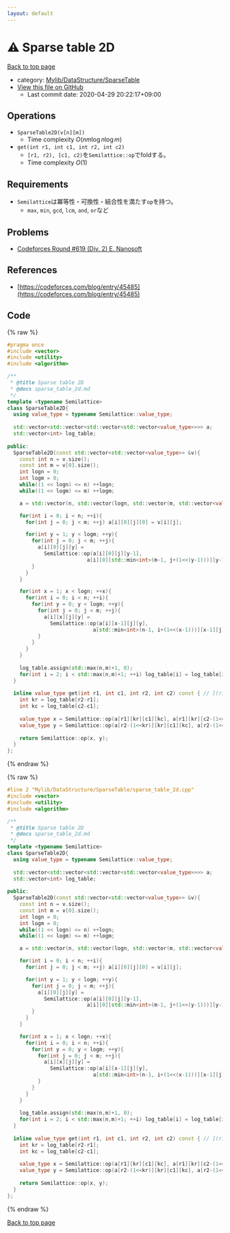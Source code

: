 ```yaml
---
layout: default
---
```


<!-- mathjax config similar to math.stackexchange -->
<script type="text/javascript" async
  src="https://cdnjs.cloudflare.com/ajax/libs/mathjax/2.7.5/MathJax.js?config=TeX-MML-AM_CHTML">
</script>
<script type="text/x-mathjax-config">
  MathJax.Hub.Config({
    TeX: { equationNumbers: { autoNumber: "AMS" }},
    tex2jax: {
      inlineMath: [ ['$','$'] ],
      processEscapes: true
    },
    "HTML-CSS": { matchFontHeight: false },
    displayAlign: "left",
    displayIndent: "2em"
  });
</script>

<script type="text/javascript" src="https://cdnjs.cloudflare.com/ajax/libs/jquery/3.4.1/jquery.min.js"></script>
<script src="https://cdn.jsdelivr.net/npm/jquery-balloon-js@1.1.2/jquery.balloon.min.js" integrity="sha256-ZEYs9VrgAeNuPvs15E39OsyOJaIkXEEt10fzxJ20+2I=" crossorigin="anonymous"></script>
<script type="text/javascript" src="../../../../assets/js/copy-button.js"></script>
<link rel="stylesheet" href="../../../../assets/css/copy-button.css" />


# :warning: Sparse table 2D

<a href="../../../../index.html">Back to top page</a>

* category: <a href="../../../../index.html#9f519a6857abe7364ea5fbe97ba369aa">Mylib/DataStructure/SparseTable</a>
* <a href="{{ site.github.repository_url }}/blob/master/Mylib/DataStructure/SparseTable/sparse_table_2d.cpp">View this file on GitHub</a>
    - Last commit date: 2020-04-29 20:22:17+09:00




## Operations

- `SparseTable2D(v[n][m])`
	- Time complexity $O(nm\log n \log m)$
- `get(int r1, int c1, int r2, int c2)`
	- `[r1, r2), [c1, c2)`を`Semilattice::op`でfoldする。
	- Time complexity $O(1)$

## Requirements

- `Semilattice`は冪等性・可換性・結合性を満たす`op`を持つ。
	- `max`, `min`, `gcd`, `lcm`, `and`, `or`など

## Problems

- [Codeforces Round #619 (Div. 2) E. Nanosoft](https://codeforces.com/contest/1301/problem/E)

## References

- [https://codeforces.com/blog/entry/45485](https://codeforces.com/blog/entry/45485)


## Code

<a id="unbundled"></a>
{% raw %}
```cpp
#pragma once
#include <vector>
#include <utility>
#include <algorithm>

/**
 * @title Sparse table 2D
 * @docs sparse_table_2d.md
 */
template <typename Semilattice>
class SparseTable2D{
  using value_type = typename Semilattice::value_type;
  
  std::vector<std::vector<std::vector<std::vector<value_type>>>> a;
  std::vector<int> log_table;
  
public:
  SparseTable2D(const std::vector<std::vector<value_type>> &v){
    const int n = v.size();
    const int m = v[0].size();
    int logn = 0;
    int logm = 0;
    while((1 << logn) <= n) ++logn;
    while((1 << logm) <= m) ++logm;

    a = std::vector(n, std::vector(logn, std::vector(m, std::vector<value_type>(logm))));

    for(int i = 0; i < n; ++i){
      for(int j = 0; j < m; ++j) a[i][0][j][0] = v[i][j];

      for(int y = 1; y < logm; ++y){
        for(int j = 0; j < m; ++j){
          a[i][0][j][y] =
            Semilattice::op(a[i][0][j][y-1],
                          a[i][0][std::min<int>(m-1, j+(1<<(y-1)))][y-1]);
        }
      }
    }

    for(int x = 1; x < logn; ++x){
      for(int i = 0; i < n; ++i){
        for(int y = 0; y < logm; ++y){
          for(int j = 0; j < m; ++j){
            a[i][x][j][y] =
              Semilattice::op(a[i][x-1][j][y],
                            a[std::min<int>(n-1, i+(1<<(x-1)))][x-1][j][y]);
          }
        }
      }
    }
    
    log_table.assign(std::max(n,m)+1, 0);
    for(int i = 2; i < std::max(n,m)+1; ++i) log_table[i] = log_table[i>>1] + 1;
  }
  
  inline value_type get(int r1, int c1, int r2, int c2) const { // [(r1,c1), (r2,c2))
    int kr = log_table[r2-r1];
    int kc = log_table[c2-c1];
    
    value_type x = Semilattice::op(a[r1][kr][c1][kc], a[r1][kr][c2-(1<<kc)][kc]);
    value_type y = Semilattice::op(a[r2-(1<<kr)][kr][c1][kc], a[r2-(1<<kr)][kr][c2-(1<<kc)][kc]);
    
    return Semilattice::op(x, y);
  }
};

```
{% endraw %}

<a id="bundled"></a>
{% raw %}
```cpp
#line 2 "Mylib/DataStructure/SparseTable/sparse_table_2d.cpp"
#include <vector>
#include <utility>
#include <algorithm>

/**
 * @title Sparse table 2D
 * @docs sparse_table_2d.md
 */
template <typename Semilattice>
class SparseTable2D{
  using value_type = typename Semilattice::value_type;
  
  std::vector<std::vector<std::vector<std::vector<value_type>>>> a;
  std::vector<int> log_table;
  
public:
  SparseTable2D(const std::vector<std::vector<value_type>> &v){
    const int n = v.size();
    const int m = v[0].size();
    int logn = 0;
    int logm = 0;
    while((1 << logn) <= n) ++logn;
    while((1 << logm) <= m) ++logm;

    a = std::vector(n, std::vector(logn, std::vector(m, std::vector<value_type>(logm))));

    for(int i = 0; i < n; ++i){
      for(int j = 0; j < m; ++j) a[i][0][j][0] = v[i][j];

      for(int y = 1; y < logm; ++y){
        for(int j = 0; j < m; ++j){
          a[i][0][j][y] =
            Semilattice::op(a[i][0][j][y-1],
                          a[i][0][std::min<int>(m-1, j+(1<<(y-1)))][y-1]);
        }
      }
    }

    for(int x = 1; x < logn; ++x){
      for(int i = 0; i < n; ++i){
        for(int y = 0; y < logm; ++y){
          for(int j = 0; j < m; ++j){
            a[i][x][j][y] =
              Semilattice::op(a[i][x-1][j][y],
                            a[std::min<int>(n-1, i+(1<<(x-1)))][x-1][j][y]);
          }
        }
      }
    }
    
    log_table.assign(std::max(n,m)+1, 0);
    for(int i = 2; i < std::max(n,m)+1; ++i) log_table[i] = log_table[i>>1] + 1;
  }
  
  inline value_type get(int r1, int c1, int r2, int c2) const { // [(r1,c1), (r2,c2))
    int kr = log_table[r2-r1];
    int kc = log_table[c2-c1];
    
    value_type x = Semilattice::op(a[r1][kr][c1][kc], a[r1][kr][c2-(1<<kc)][kc]);
    value_type y = Semilattice::op(a[r2-(1<<kr)][kr][c1][kc], a[r2-(1<<kr)][kr][c2-(1<<kc)][kc]);
    
    return Semilattice::op(x, y);
  }
};

```
{% endraw %}

<a href="../../../../index.html">Back to top page</a>

